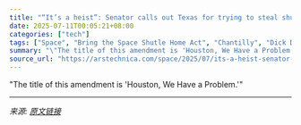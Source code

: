 ```yaml
---
title: "“It’s a heist”: Senator calls out Texas for trying to steal shuttle from Smithsonian"
date: 2025-07-11T00:05:21+08:00
categories: ["tech"]
tags: ["Space", "Bring the Space Shutle Home Act", "Chantilly", "Dick Durbin", "Discovery", "John Corbyn", "NASA", "National Air and Space Museum", "One Big Beautiful Bill", "senators", "Smithsonian", "space center houston", "Space exploration", "space history", "Space shuttle", "Steven F. Udvar-Hazy Center", "ted cruz", "texas", "Virginia"]
summary: "\"The title of this amendment is 'Houston, We Have a Problem.'\""
source_url: "https://arstechnica.com/space/2025/07/its-a-heist-senator-calls-out-texas-for-trying-to-steal-shuttle-from-smithsonian/"
---
```


"The title of this amendment is 'Houston, We Have a Problem.'"

---

*来源: [原文链接](https://arstechnica.com/space/2025/07/its-a-heist-senator-calls-out-texas-for-trying-to-steal-shuttle-from-smithsonian/)*
